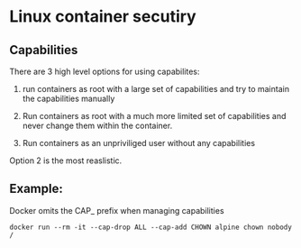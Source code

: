 # Linux container secutiry

## Capabilities

There are 3 high level options for using capabilites:

1. run containers as root with a large set of capabilities and try to maintain
   the capabilities manually

2. Run containers as root with a much more limited set of capabilities and
   never change them within the container.

3. Run containers as an unpriviliged user without any capabilities

Option 2 is the most reaslistic.

## Example:

Docker omits the CAP\_ prefix when managing capabilities

```
docker run --rm -it --cap-drop ALL --cap-add CHOWN alpine chown nobody /
```
